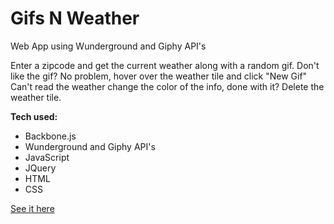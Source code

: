 # Gifs N Weather
Web App using Wunderground and Giphy API's

Enter a zipcode and get the current weather along with a random gif.  Don't like the gif? 
 No problem, hover over the weather tile and click "New Gif" Can't read the weather change the color of the info, done
 with it?  Delete the weather tile.
 
 **Tech used:**
 * Backbone.js
 * Wunderground and Giphy API's
 * JavaScript
 * JQuery
 * HTML
 * CSS

[See it here](http://iam.colum.edu/students/maria.faulisi/test/gifsNWeather/)
